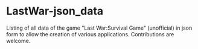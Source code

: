 # LastWar-json_data
Listing of all data of the game "Last War:Survival Game" (unofficial) in json form to allow the creation of various applications. Contributions are welcome.
